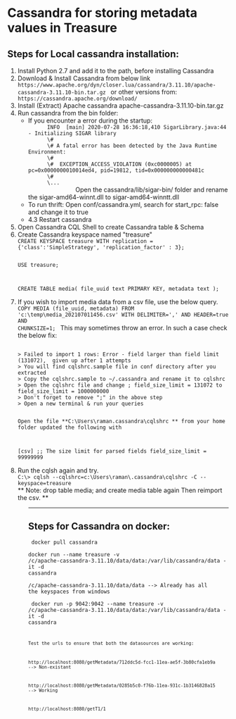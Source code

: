 # Cassandra for storing metadata values in Treasure

## Steps for Local cassandra installation:
<ol>
  <li> Install Python 2.7 and add it to the path, before installing Cassandra </li>
  <li> Download & Install Cassandra from below link</li>
<code>https://www.apache.org/dyn/closer.lua/cassandra/3.11.10/apache-cassandra-3.11.10-bin.tar.gz </code>
or other versions from:
<code>https://cassandra.apache.org/download/ </code>

  <li> Install (Extract) Apache cassandra apache-cassandra-3.11.10-bin.tar.gz</li>
  <li> Run cassandra from the bin folder:
        <ul>
              <li>If you encounter a error during the startup:
              <code>
      INFO  [main] 2020-07-28 16:36:18,410 SigarLibrary.java:44 - Initializing SIGAR library
      \#
      \# A fatal error has been detected by the Java Runtime Environment:
      \#
      \#  EXCEPTION_ACCESS_VIOLATION (0xc0000005) at pc=0x0000000010014ed4, pid=19812, tid=0x000000000000481c
      \#
      \...
               </code>
              Open the cassandra/lib/sigar-bin/ folder and rename the sigar-amd64-winnt.dll to sigar-amd64-winntt.dll </li>
              <li> To run thrift: Open conf/cassandra.yml, search for start_rpc: false and change it to true </li>
              <li> 4.3 Restart cassandra </li>
        </ul>
  </li>
  <li> Open Cassandra CQL Shell to create Cassandra table & Schema </li>
  <li> Create Cassandra keyspace named "treasure"
<code>
CREATE KEYSPACE treasure WITH replication = {'class':'SimpleStrategy', 'replication_factor' : 3};

USE treasure;

CREATE TABLE media(
    file_uuid text PRIMARY KEY,
    metadata text
);
        </code>
      </li>
      <li> If you wish to import media data from a csv file, use the below query.
<code>
COPY MEDIA (file_uuid, metadata) FROM 'c:\temp\media_202107011456.csv' WITH DELIMITER=',' AND HEADER=true AND CHUNKSIZE=1;
</code>
This may sometimes throw an error. In such a case check the below fix:

<code>
> Failed to import 1 rows: Error - field larger than field limit (131072),  given up after 1 attempts
> You will find cqlshrc.sample file in conf directory after you extracted
> Copy the cqlshrc.sample to ~/.cassandra and rename it to cqlshrc
> Open the cqlshrc file and change ; field_size_limit = 131072 to field_size_limit = 1000000000
> Don't forget to remove ";" in the above step
> Open a new terminal & run your queries

Open the file **C:\Users\raman\.cassandra\cqlshrc ** from your home folder
updated the following with

[csv]
;; The size limit for parsed fields
field_size_limit = 99999999
</code>
<li>Run the cqlsh again and try.
<code>
C:\> cqlsh --cqlshrc=c:\Users\raman\.cassandra\cqlshrc -C --keyspace=treasure
</code>
** Note:
    drop table media;
    and create media table again 
    Then reimport the csv. **
  </li>
<ol>
<hr/>

## Steps for Cassandra on docker:

<code> docker pull cassandra</code>

<code>docker run --name treasure -v /c/apache-cassandra-3.11.10/data/data:/var/lib/cassandra/data  -it -d cassandra </code>

<code>/c/apache-cassandra-3.11.10/data/data --> Already has all the keyspaces from windows</code>

<code> docker run -p 9042:9042 --name treasure -v /c/apache-cassandra-3.11.10/data/data:/var/lib/cassandra/data  -it -d cassandra<code>

Test the urls to ensure that both the datasources are working:

http://localhost:8080/getMetadata/712ddc5d-fcc1-11ea-ae5f-3b80cfa1eb9a  --> Non-existant

http://localhost:8080/getMetadata/0285b5c0-f76b-11ea-931c-1b3146828a15 --> Working

http://localhost:8080/getT1/1
